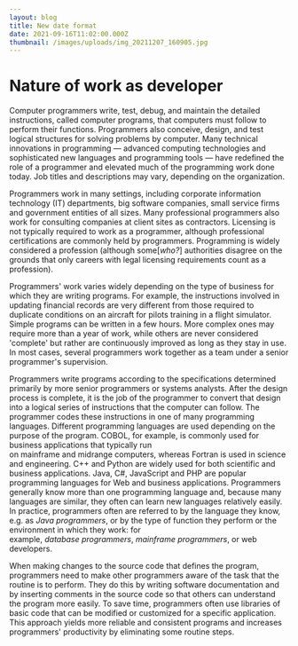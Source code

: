 ```yaml
---
layout: blog
title: New date format
date: 2021-09-16T11:02:00.000Z
thumbnail: /images/uploads/img_20211207_160905.jpg
---
```

# Nature of work as developer

Computer programmers write, test, debug, and maintain the detailed instructions, called computer programs, that computers must follow to perform their functions. Programmers also conceive, design, and test logical structures for solving problems by computer. Many technical innovations in programming — advanced computing technologies and sophisticated new languages and programming tools — have redefined the role of a programmer and elevated much of the programming work done today. Job titles and descriptions may vary, depending on the organization.

Programmers work in many settings, including corporate information technology (IT) departments, big software companies, small service firms and government entities of all sizes. Many professional programmers also work for consulting companies at client sites as contractors. Licensing is not typically required to work as a programmer, although professional certifications are commonly held by programmers. Programming is widely considered a profession (although some[*who?*] authorities disagree on the grounds that only careers with legal licensing requirements count as a profession).

Programmers' work varies widely depending on the type of business for which they are writing programs. For example, the instructions involved in updating financial records are very different from those required to duplicate conditions on an aircraft for pilots training in a flight simulator. Simple programs can be written in a few hours. More complex ones may require more than a year of work, while others are never considered 'complete' but rather are continuously improved as long as they stay in use. In most cases, several programmers work together as a team under a senior programmer's supervision.

Programmers write programs according to the specifications determined primarily by more senior programmers or systems analysts. After the design process is complete, it is the job of the programmer to convert that design into a logical series of instructions that the computer can follow. The programmer codes these instructions in one of many programming languages. Different programming languages are used depending on the purpose of the program. COBOL, for example, is commonly used for business applications that typically run on mainframe and midrange computers, whereas Fortran is used in science and engineering. C++ and Python are widely used for both scientific and business applications. Java, C#, JavaScript and PHP are popular programming languages for Web and business applications. Programmers generally know more than one programming language and, because many languages are similar, they often can learn new languages relatively easily. In practice, programmers often are referred to by the language they know, e.g. as *Java programmers*, or by the type of function they perform or the environment in which they work: for example, *database programmers*, *mainframe programmers*, or web developers.

When making changes to the source code that defines the program, programmers need to make other programmers aware of the task that the routine is to perform. They do this by writing software documentation and by inserting comments in the source code so that others can understand the program more easily. To save time, programmers often use libraries of basic code that can be modified or customized for a specific application. This approach yields more reliable and consistent programs and increases programmers' productivity by eliminating some routine steps.
